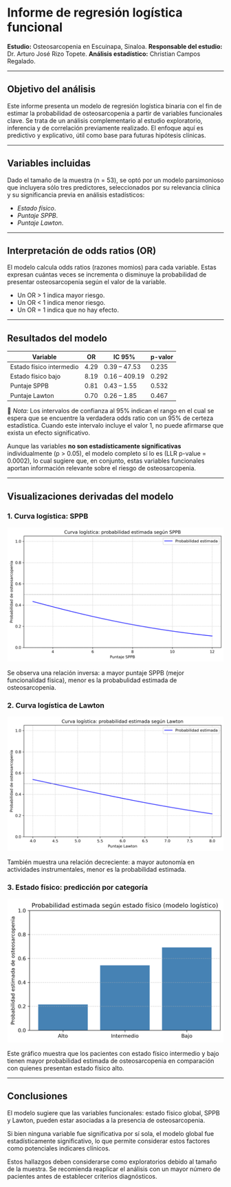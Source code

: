 # Informe de regresión logística funcional

**Estudio:** Osteosarcopenia en Escuinapa, Sinaloa.
**Responsable del estudio:** Dr. Arturo José Rizo Topete.
**Análisis estadístico:**
Christian Campos Regalado.

---

## Objetivo del análisis

Este informe presenta un modelo de regresión logística binaria con el fin de estimar la probabilidad de osteosarcopenia a partir de variables funcionales clave. Se trata de un análisis complementario al estudio exploratorio, inferencia y de correlación previamente realizado. El enfoque aquí es predictivo y explicativo, útil como base para futuras hipótesis clínicas.

---

## Variables incluidas

Dado el tamaño de la muestra (n = 53), se optó por un modelo parsimonioso que incluyera sólo tres predictores, seleccionados por su relevancia clínica y su significancia previa en análisis estadísticos:

- _Estado físico_.
- _Puntaje SPPB_.
- _Puntaje Lawton_.

---

## Interpretación de odds ratios (OR)

El modelo calcula odds ratios (razones momios) para cada variable. Estas expresan cuántas veces se incrementa o disminuye la probabilidad de presentar osteosarcopenia según el valor de la variable.

* Un OR > 1 indica mayor riesgo.
* Un OR < 1 indica menor riesgo.
* Un OR = 1 indica que no hay efecto.

---

## Resultados del modelo

| Variable                 | OR   | IC 95%        | p-valor |
| ------------------------ | ---- | ------------- | ------- |
| Estado físico intermedio | 4.29 | 0.39 – 47.53  | 0.235   |
| Estado físico bajo       | 8.19 | 0.16 – 409.19 | 0.292   |
| Puntaje SPPB             | 0.81 | 0.43 – 1.55   | 0.532   |
| Puntaje Lawton           | 0.70 | 0.26 – 1.85   | 0.467   |

📌 *Nota:* Los intervalos de confianza al 95% indican el rango en el cual se espera que se encuentre la verdadera odds ratio con un 95% de certeza estadística. Cuando este intervalo incluye el valor 1, no puede afirmarse que exista un efecto significativo.


Aunque las variables **no son estadísticamente significativas** individualmente (p > 0.05), el modelo completo sí lo es (LLR p-value = 0.0002), lo cual sugiere que, en conjunto, estas variables funcionales aportan información relevante sobre el riesgo de osteosarcopenia.

---

## Visualizaciones derivadas del modelo

### 1. Curva logística: SPPB

![curva spp](../outputs/rl_sppb.png)

Se observa una relación inversa: a mayor puntaje SPPB (mejor funcionalidad física), menor es la probabulidad estimada de osteosarcopenia.


### 2. Curva logística de Lawton

![curva lawton](../outputs/rl_lawton.png)

También muestra una relación decreciente: a mayor autonomía en actividades instrumentales, menor es la probabilidad estimada.

### 3. Estado físico: predicción por categoría

![estado físico](../outputs/rl_estado_fis.png)

Este gráfico muestra que los pacientes con estado físico intermedio y bajo tienen mayor probabilidad estimada de osteosarcopenia en comparación con quienes presentan estado físico alto.

---

## Conclusiones
El modelo sugiere que las variables funcionales: estado físico global, SPPB y Lawton, pueden estar asociadas a la presencia de osteosarcopenia.

Si bien ninguna variable fue significativa por sí sola, el modelo global fue estadísticamente significativo, lo que permite considerar estos factores como potenciales indicares clínicos.

Estos hallazgos deben considerarse como exploratorios debido al tamaño de la muestra. Se recomienda reaplicar el análisis con un mayor número de pacientes antes de establecer criterios diagnósticos.
